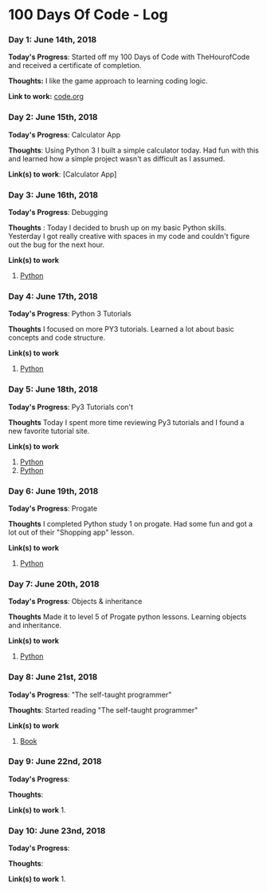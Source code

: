 # 100 Days Of Code - Log

### Day 1: June 14th, 2018 

**Today's Progress**: Started off my 100 Days of Code with TheHourofCode and received a certificate of completion.

**Thoughts:** I like the game approach to learning coding logic.

**Link to work:** [code.org](https://code.org/learn)

### Day 2: June 15th, 2018

**Today's Progress**: Calculator App

**Thoughts**: Using Python 3 I built a simple calculator today. Had fun with this and learned how a simple project wasn't as difficult as I assumed.

**Link(s) to work**: [Calculator App]


### Day 3: June 16th, 2018

**Today's Progress**: Debugging

**Thoughts** : Today I decided to brush up on my basic Python skills. Yesterday I got really creative with spaces in my code and couldn't figure out the bug for the next hour.

**Link(s) to work**
1. [Python](https://www.sololearn.com)

### Day 4: June 17th, 2018

**Today's Progress**: Python 3 Tutorials

**Thoughts** I focused on more PY3 tutorials. Learned a lot about basic concepts and code structure. 

**Link(s) to work**
1. [Python](https://www.sololearn.com)

### Day 5: June 18th, 2018

**Today's Progress**: Py3 Tutorials con't

**Thoughts** Today I spent more time reviewing Py3 tutorials and I found a new favorite tutorial site.

**Link(s) to work**
1. [Python](https://www.sololearn.com)
2. [Python](https://www.progate.com)


### Day 6: June 19th, 2018

**Today's Progress**: Progate

**Thoughts** I completed Python study 1 on progate. Had some fun and got a lot out of their "Shopping app" lesson.

**Link(s) to work**
1. [Python](https://www.progate.com)


### Day 7: June 20th, 2018

**Today's Progress**: Objects & inheritance

**Thoughts** Made it to level 5 of Progate python lessons. Learning objects and inheritance.

**Link(s) to work**
1. [Python](https://www.progate.com)


### Day 8: June 21st, 2018

**Today's Progress**: "The self-taught programmer"

**Thoughts**: Started reading "The self-taught programmer" 

**Link(s) to work**
1. [Book](https://www.amazon.com/Self-Taught-Programmer-Definitive-Programming-Professionally-ebook/dp/B01M01YDQA)

### Day 9: June 22nd, 2018

**Today's Progress**: 

**Thoughts**:  

**Link(s) to work**
1. 

### Day 10: June 23nd, 2018

**Today's Progress**: 

**Thoughts**:  

**Link(s) to work**
1. 
